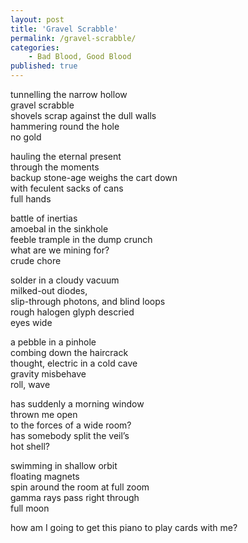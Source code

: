 ```yaml
---
layout: post
title: 'Gravel Scrabble'
permalink: /gravel-scrabble/
categories:
    - Bad Blood, Good Blood
published: true
---
```


tunnelling the narrow hollow  
gravel scrabble  
shovels scrap against the dull walls  
hammering round the hole  
no gold

hauling the eternal present  
through the moments  
backup stone-age weighs the cart down  
with feculent sacks of cans  
full hands

battle of inertias  
amoebal in the sinkhole  
feeble trample in the dump crunch  
what are we mining for?  
crude chore

solder in a cloudy vacuum  
milked-out diodes,  
slip-through photons, and blind loops  
rough halogen glyph descried  
eyes wide

a pebble in a pinhole  
combing down the haircrack  
thought, electric in a cold cave  
gravity misbehave  
roll, wave

has suddenly a morning window  
thrown me open  
to the forces of a wide room?  
has somebody split the veil’s  
hot shell?

swimming in shallow orbit  
floating magnets  
spin around the room at full zoom  
gamma rays pass right through  
full moon

how am I going to get this piano to play cards with me?
